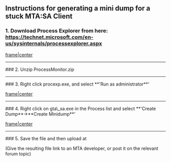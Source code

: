 Instructions for generating a mini dump for a stuck MTA:SA Client
-----------------------------------------------------------------

### 1. Download Process Explorer from here: <https://technet.microsoft.com/en-us/sysinternals/processexplorer.aspx>

[frame|center](/docs/file-client_pe_1.png.md "wikilink")

<hr/>
### 2. Unzip ProcessMonitor.zip

<hr/>
### 3. Right click procexp.exe, and select **'Run as administrator**'

[frame|center](/docs/file-client_pe_2.png.md "wikilink")

<hr/>
### 4. Right click on gta\_sa.exe in the Process list and select **'Create Dump**-&gt;**Create Minidump**'

[frame|center](/docs/file-client_pe_3.png.md "wikilink")

<hr/>
### 5. Save the file and then upload at <http://upload.mtasa.com/>

(Give the resulting file link to an MTA developer, or post it on the relevant forum topic)
